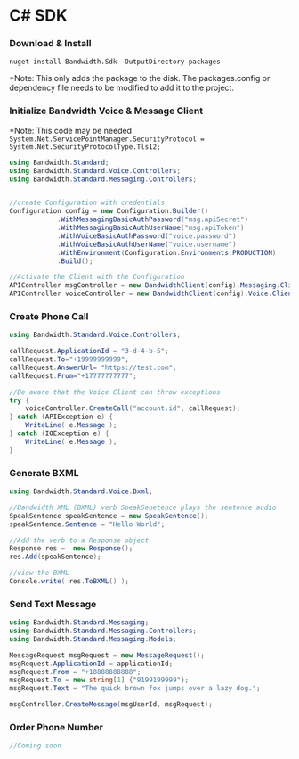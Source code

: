 # C# SDK

### Download & Install

```
nuget install Bandwidth.Sdk -OutputDirectory packages
```

*Note:  This only adds the package to the disk.  The packages.config or dependency file needs to be modified to add it to the project.


### Initialize Bandwidth Voice & Message Client

*Note:  This code may be needed `System.Net.ServicePointManager.SecurityProtocol = System.Net.SecurityProtocolType.Tls12;`

```csharp
using Bandwidth.Standard;
using Bandwidth.Standard.Voice.Controllers;
using Bandwidth.Standard.Messaging.Controllers;


//create Configuration with credentials
Configuration config = new Configuration.Builder()
            .WithMessagingBasicAuthPassword("msg.apiSecret")
            .WithMessagingBasicAuthUserName("msg.apiToken")
            .WithVoiceBasicAuthPassword("voice.password")
            .WithVoiceBasicAuthUserName("voice.username")
            .WithEnvironment(Configuration.Environments.PRODUCTION)
            .Build();

//Activate the Client with the Configuration
APIController msgController = new BandwidthClient(config).Messaging.Client;
APIController voiceController = new BandwidthClient(config).Voice.Client;


```

### Create Phone Call

```csharp
using Bandwidth.Standard.Voice.Controllers;

callRequest.ApplicationId = "3-d-4-b-5";
callRequest.To="+19999999999";
callRequest.AnswerUrl= "https://test.com";
callRequest.From="+17777777777";

//Be aware that the Voice Client can throw exceptions
try {
    voiceController.CreateCall("account.id", callRequest);
} catch (APIException e) {
    WriteLine( e.Message );
} catch (IOException e) {
    WriteLine( e.Message );
}


```

### Generate BXML

```csharp
using Bandwidth.Standard.Voice.Bxml;

//Bandwidth XML (BXML) verb SpeakSenetence plays the sentence audio
SpeakSentence speakSentence = new SpeakSentence();
speakSentence.Sentence = "Hello World";

//Add the verb to a Response object
Response res =  new Response();
res.Add(speakSentence);

//view the BXML
Console.write( res.ToBXML() );

```

### Send Text Message

```csharp
using Bandwidth.Standard.Messaging;
using Bandwidth.Standard.Messaging.Controllers;
using Bandwidth.Standard.Messaging.Models;

MessageRequest msgRequest = new MessageRequest();
msgRequest.ApplicationId = applicationId;
msgRequest.From = "+18888888888";
msgRequest.To = new string[1] {"9199199999"};
msgRequest.Text = "The quick brown fox jumps over a lazy dog.";

msgController.CreateMessage(msgUserId, msgRequest);
```

### Order Phone Number

```csharp
//Coming soon
```
